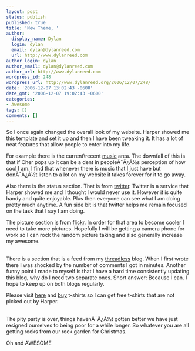 ```yaml
---
layout: post
status: publish
published: true
title: 'New Theme, '
author:
  display_name: Dylan
  login: dylan
  email: dylan@dylanreed.com
  url: http://www.dylanreed.com
author_login: dylan
author_email: dylan@dylanreed.com
author_url: http://www.dylanreed.com
wordpress_id: 248
wordpress_url: http://www.dylanreed.org/2006/12/07/248/
date: '2006-12-07 13:02:43 -0600'
date_gmt: '2006-12-07 19:02:43 -0600'
categories:
- Awesome
tags: []
comments: []
---
```

<p class="MsoNormal">So I once again changed the overall look of my website. Harper showed me this template and set it up and then I have been tweaking it. It has a lot of neat features that allow people to enter into my life.</p></p>
<p class="MsoNormal">For example there is the current\recent <a href="http://www.last.fm/user/awesomeguy/">music</a> area. The downfall of this is that if Cher pops up it can be a dent in people&Atilde;&macr;&Acirc;&iquest;&Acirc;&frac12;s perception of how cool I am. I find that whenever there is music that I just have but don&Atilde;&macr;&Acirc;&iquest;&Acirc;&frac12;t listen to a lot on my website it takes forever for it to go away.</p></p>
<p class="MsoNormal">Also there is the status section. That is from <a href="http://www.twitter.com/home">twitter</a>. Twitter is a service that Harper showed me and I thought I would never use it. However it is quite handy and quite enjoyable. Plus then everyone can see what I am doing pretty much anytime. A fun side bit is that twitter helps me remain focused on the task that I say I am doing.</p></p>
<p class="MsoNormal">The picture section is from <a href="http://www.flickr.com/photos/dylansarah/">flickr</a>. In order for that area to become cooler I need to take more pictures. Hopefully I will be getting a camera phone for work so I can rock the random picture taking and also generally increase my awesome.</p><br />
There is a section that is a feed from my <a href="http://www.threadless.com/profile/174696/reallyreallyawesomeguy">threadless</a> blog. When I first wrote there I was shocked by the number of comments I got in minutes. Another funny point I made to myself is that I have a hard time consistently updating this blog, why do I need two separate ones. Short answer: Because I can. I hope to keep up on both blogs regularly.</p>
<p class="MsoNormal">Please visit <a href="http://www.threadless.com?streetteam=reallyreallyawesomeguy">here</a> and <a href="http://www.threadless.com?streetteam=reallyreallyawesomeguy">buy</a> t-shirts so I can get free t-shirts that are not picked out by Harper.</p><br />
The pity party is over, things haven&Atilde;&macr;&Acirc;&iquest;&Acirc;&frac12;t gotten better we have just resigned ourselves to being poor for a while longer. So whatever you are all getting rocks from our rock garden for Christmas.</p>
<p>Oh and AWESOME</p>
